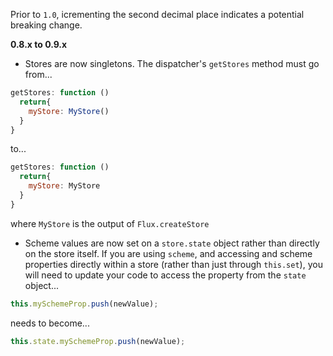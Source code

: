 Prior to `1.0`, icrementing the second decimal place indicates a potential breaking change.

**0.8.x to 0.9.x**

- Stores are now singletons. The dispatcher's `getStores` method must go from...
```javascript
getStores: function ()
  return{
    myStore: MyStore()
  }
}
```
to...
```javascript
getStores: function ()
  return{
    myStore: MyStore
  }
}
```
where `MyStore` is the output of `Flux.createStore`

- Scheme values are now set on a `store.state` object rather than directly on the store itself. If you are using `scheme`, and accessing and scheme properties directly within a store (rather than just through `this.set`), you will need to update your code to access the property from the `state` object...
```javascript
this.mySchemeProp.push(newValue);
```
needs to become...
```javascript
this.state.mySchemeProp.push(newValue);
```